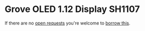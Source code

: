 # Grove OLED 1.12 Display SH1107
If there are no [open requests](../../../../issues?q=is%3Aissue+is%3Aopen+%22Grove+OLED+1.12+Display+SH1107%22+in%3Atitle) you're welcome to [borrow this](../../../../issues/new?title=Borrow+request+for+Grove+OLED+1.12+Display+SH1107&body=1+piece+of+%5Bthis%5D%28..%2Fblob%2Fmain%2F.%2FHardware%2FDisplays%2FGrove_OLED_1.12_Display_SH1107.md%29+for+~2+weeks.).